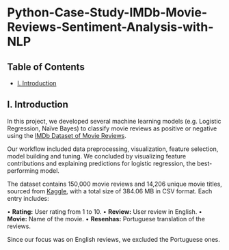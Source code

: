 # Python-Case-Study-IMDb-Movie-Reviews-Sentiment-Analysis-with-NLP


## Table of Contents

- [I. Introduction](#I.-Introduction)


## I. Introduction

In this project, we developed several machine learning models (e.g. Logistic Regression, Naïve Bayes) to classify movie reviews as positive or negative using the [IMDb Dataset of Movie Reviews](https://www.kaggle.com/datasets/crisbam/imdb-dataset-of-65k-movie-reviews-and-translation).

Our workflow included data preprocessing, visualization, feature selection, model building and tuning. We concluded by visualizing feature contributions and explaining predictions for logistic regression, the best-performing model.

The dataset contains 150,000 movie reviews and 14,206 unique movie titles, sourced from [Kaggle](https://www.kaggle.com/), with a total size of 384.06 MB in CSV format. Each entry includes:

•	**Rating:** User rating from 1 to 10.
•	**Review:** User review in English.
•	**Movie:** Name of the movie.
•	**Resenhas:** Portuguese translation of the reviews.

Since our focus was on English reviews, we excluded the Portuguese ones.

